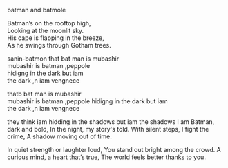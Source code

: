 
batman and batmole

Batman’s on the rooftop high,  
Looking at the moonlit sky.  
His cape is flapping in the breeze,  
As he swings through Gotham trees.  


 sanin-batmon
that bat man is mubashir     
mubashir is batman  ,peppole  
hidigng in the dark but iam   
the dark ,n iam vengnece  

thatb bat man is mubashir     
mubashir is batman  ,peppole 
hidigng in the dark but iam  
the dark ,n iam vengnece     



they think iam hidding in the shadows 
but iam the shadows
I am Batman, dark and bold,
In the night, my story's told.
With silent steps, I fight the crime,
A shadow moving out of time.

In quiet strength or laughter loud,
You stand out bright among the crowd.
A curious mind, a heart that’s true,
The world feels better thanks to you.

